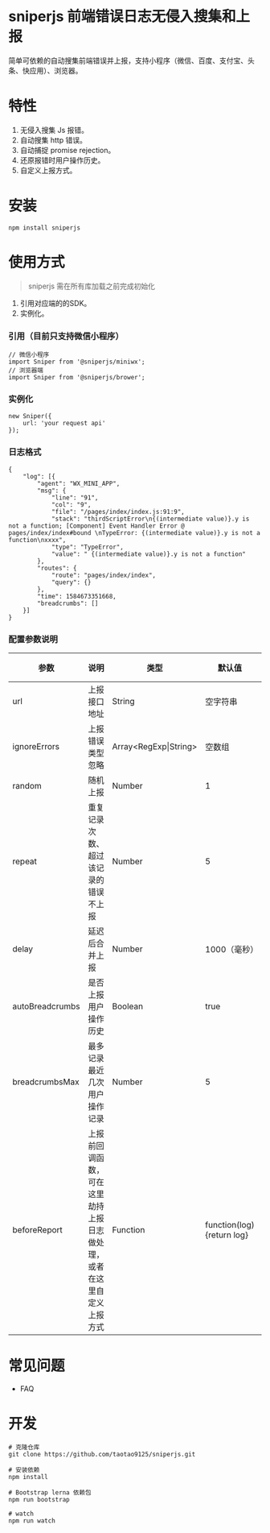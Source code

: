 # sniperjs 前端错误日志无侵入搜集和上报

简单可依赖的自动搜集前端错误并上报，支持小程序（微信、百度、支付宝、头条、快应用）、浏览器。

# 特性
1. 无侵入搜集 Js 报错。
2. 自动搜集 http 错误。
3. 自动捕捉 promise rejection。
4. 还原报错时用户操作历史。
5. 自定义上报方式。
   

# 安装

```
npm install sniperjs
```

# 使用方式

> sniperjs 需在所有库加载之前完成初始化

1. 引用对应端的的SDK。
2. 实例化。

### 引用（目前只支持微信小程序）
```
// 微信小程序
import Sniper from '@sniperjs/miniwx'; 
// 浏览器端
import Sniper from '@sniperjs/brower'; 
```

### 实例化
```
new Sniper({
    url: 'your request api'
});
```

### 日志格式
```
{
	"log": [{
		"agent": "WX_MINI_APP",
		"msg": {
			"line": "91",
			"col": "9",
			"file": "/pages/index/index.js:91:9",
			"stack": "thirdScriptError\n{(intermediate value)}.y is not a function; [Component] Event Handler Error @ pages/index/index#bound \nTypeError: {(intermediate value)}.y is not a function\nxxxx",
			"type": "TypeError",
			"value": " {(intermediate value)}.y is not a function"
		},
		"routes": {
			"route": "pages/index/index",
			"query": {}
		},
		"time": 1584673351668,
		"breadcrumbs": []
	}]
}
```

### 配置参数说明

| 参数 | 说明 | 类型   | 默认值 | 必选 |
| --- | --- | --- | --- | --- |
| url | 上报接口地址  | String  | 空字符串  | 是  |
| ignoreErrors | 上报错误类型忽略 | Array<RegExp\|String> | 空数组 | 否  |
| random | 随机上报 | Number | 1 | 否  |
| repeat | 重复记录次数、超过该记录的错误不上报 | Number | 5 | 否 |
| delay | 延迟后合并上报 | Number | 1000（毫秒） | 否 |
| autoBreadcrumbs | 是否上报用户操作历史 | Boolean | true | 否 |
| breadcrumbsMax | 最多记录最近几次用户操作记录 | Number | 5 | 否  |
| beforeReport | 上报前回调函数，可在这里劫持上报日志做处理，或者在这里自定义上报方式 |  Function| function(log){return log}  |否  |


# 常见问题
- FAQ

# 开发
```
# 克隆仓库
git clone https://github.com/taotao9125/sniperjs.git

# 安装依赖
npm install

# Bootstrap lerna 依赖包
npm run bootstrap

# watch
npm run watch
```




